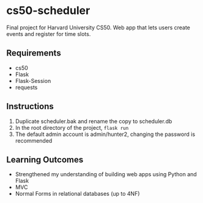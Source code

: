 # cs50-scheduler
Final project for Harvard University CS50. Web app that lets users create events and register for time slots.

## Requirements
* cs50
* Flask
* Flask-Session
* requests

## Instructions
1. Duplicate scheduler.bak and rename the copy to scheduler.db
2. In the root directory of the project, `flask run`
3. The default admin account is admin/hunter2, changing the password is recommended

## Learning Outcomes
* Strengthened my understanding of building web apps using Python and Flask
* MVC
* Normal Forms in relational databases (up to 4NF)
